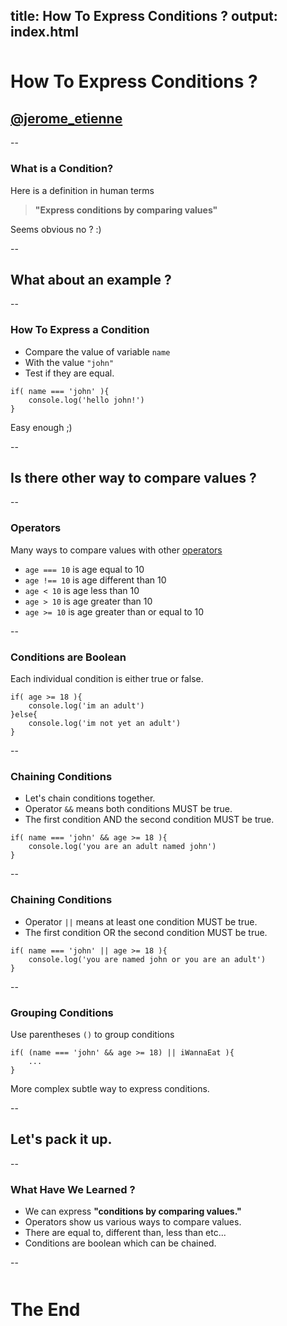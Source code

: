 title: How To Express Conditions ?
output: index.html
--

<style>.slide-content{width: 1024px;}</style>
<style>.slide-content code {font-size:150%;}</style>
<style>h1 {margin-top:50px;}</style>
<base target='_blank'/>

# How To Express Conditions ?

## <a href='http://twitter.com/jerome_etienne'>@jerome_etienne</a>

--

### What is a Condition?

Here is a definition in human terms

> **"Express conditions by comparing values"**

Seems obvious no ? :)

--

## What about an example ?

--

### How To Express a Condition

* Compare the value of variable ```name```
* With the value ```"john"```
* Test if they are equal.

```
if( name === 'john' ){
    console.log('hello john!')
}
```

Easy enough ;)

--

## Is there other way to compare values ?

--

### Operators

Many ways to compare values with 
other
[operators](https://developer.mozilla.org/en-US/docs/Web/JavaScript/Reference/Operators)

* ```age === 10``` is age equal to 10
* ```age !== 10``` is age different than 10
* ```age < 10``` is age less than 10
* ```age > 10``` is age greater than 10
* ```age >= 10``` is age greater than or equal to 10

--

### Conditions are Boolean

Each individual condition is either true or false.

```
if( age >= 18 ){
    console.log('im an adult')
}else{
    console.log('im not yet an adult')
}
```


--

### Chaining Conditions 

* Let's chain conditions together.
* Operator ```&&``` means both conditions MUST be true.
* The first condition AND the second condition MUST be true.

```
if( name === 'john' && age >= 18 ){
    console.log('you are an adult named john')
}
```

--

### Chaining Conditions 

* Operator ```||``` means at least one condition MUST be true.
* The first condition OR the second condition MUST be true.

```
if( name === 'john' || age >= 18 ){
    console.log('you are named john or you are an adult')
}
```

--

### Grouping Conditions 

Use parentheses ```()``` to group conditions

```
if( (name === 'john' && age >= 18) || iWannaEat ){
    ...
}
```

More complex subtle way to express conditions.


--

## Let's pack it up.

--

### What Have We Learned ?

* We can express **"conditions by comparing values."**
* Operators show us various ways to compare values.
* There are equal to, different than, less than etc... 
* Conditions are boolean which can be chained.

--

# The End




  
  



  


